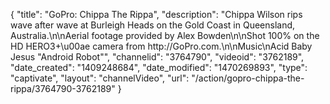 {
    "title": "GoPro: Chippa The Rippa",
    "description": "Chippa Wilson rips wave after wave at Burleigh Heads on the Gold Coast in Queensland, Australia.\n\nAerial footage provided by Alex Bowden\n\nShot 100% on the HD HERO3+\u00ae camera from http:\/\/GoPro.com.\n\nMusic\nAcid Baby Jesus \"Android Robot\"",
    "channelid": "3764790",
    "videoid": "3762189",
    "date_created": "1409248684",
    "date_modified": "1470269893",
    "type": "captivate",
    "layout": "channelVideo",
    "url": "\/action\/gopro-chippa-the-rippa\/3764790-3762189"
}